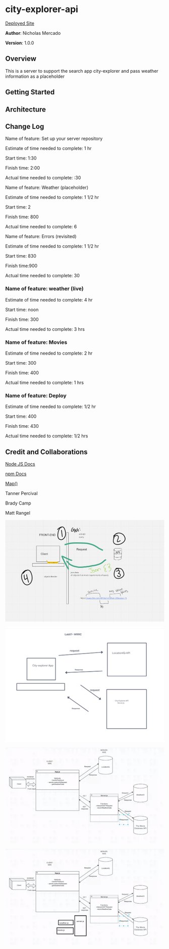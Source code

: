 # city-explorer-api

[Deployed Site](https://docs.npmjs.com/)

**Author**: Nicholas Mercado

**Version**: 1.0.0

## Overview

This is a server to support the search app city-explorer and pass weather information as a placeholder

## Getting Started
<!-- What are the steps that a user must take in order to build this app on their own machine and get it running? -->

## Architecture
<!-- Provide a detailed description of the application design. What technologies (languages, libraries, etc) you're using, and any other relevant design information. -->

## Change Log

Name of feature: Set up your server repository

Estimate of time needed to complete: 1 hr

Start time: 1:30

Finish time: 2:00

Actual time needed to complete: :30

Name of feature: Weather (placeholder)

Estimate of time needed to complete: 1 1/2 hr

Start time: 2

Finish time: 800

Actual time needed to complete: 6

Name of feature: Errors (revisited)

Estimate of time needed to complete: 1 1/2 hr

Start time: 830

Finish time:900

Actual time needed to complete: 30

### Name of feature: weather (live)

Estimate of time needed to complete: 4 hr

Start time: noon

Finish time: 300

Actual time needed to complete: 3 hrs

### Name of feature: Movies

Estimate of time needed to complete: 2 hr

Start time: 300

Finish time: 400

Actual time needed to complete: 1 hrs

### Name of feature: Deploy

Estimate of time needed to complete: 1/2 hr

Start time: 400

Finish time: 430

Actual time needed to complete: 1/2 hrs

## Credit and Collaborations

[Node JS Docs](https://docs.npmjs.com/)

[npm Docs](https://nodejs.org/en/)

[Map()](https://nodejs.org/en/)


Tanner Percival

Brady Camp

Matt Rangel

![WRRC 06](/img/wrrc_response_cycle.JPG)

![WRRC 07](/img/lab07_WRRC.JPG)

![WRRC 08](/img/WRRC_lab_08.JPG)

![WRRC 09](/img/wrrc_09.JPG)
